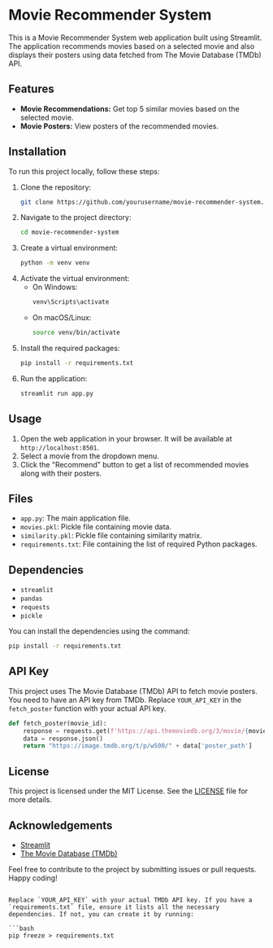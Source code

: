 
# Movie Recommender System

This is a Movie Recommender System web application built using Streamlit. The application recommends movies based on a selected movie and also displays their posters using data fetched from The Movie Database (TMDb) API.

## Features

- **Movie Recommendations:** Get top 5 similar movies based on the selected movie.
- **Movie Posters:** View posters of the recommended movies.

## Installation

To run this project locally, follow these steps:

1. Clone the repository:
    ```bash
    git clone https://github.com/yourusername/movie-recommender-system.git
    ```
2. Navigate to the project directory:
    ```bash
    cd movie-recommender-system
    ```
3. Create a virtual environment:
    ```bash
    python -m venv venv
    ```
4. Activate the virtual environment:
    - On Windows:
        ```bash
        venv\Scripts\activate
        ```
    - On macOS/Linux:
        ```bash
        source venv/bin/activate
        ```
5. Install the required packages:
    ```bash
    pip install -r requirements.txt
    ```
6. Run the application:
    ```bash
    streamlit run app.py
    ```

## Usage

1. Open the web application in your browser. It will be available at `http://localhost:8501`.
2. Select a movie from the dropdown menu.
3. Click the "Recommend" button to get a list of recommended movies along with their posters.

## Files

- `app.py`: The main application file.
- `movies.pkl`: Pickle file containing movie data.
- `similarity.pkl`: Pickle file containing similarity matrix.
- `requirements.txt`: File containing the list of required Python packages.

## Dependencies

- `streamlit`
- `pandas`
- `requests`
- `pickle`

You can install the dependencies using the command:
```bash
pip install -r requirements.txt
```

## API Key

This project uses The Movie Database (TMDb) API to fetch movie posters. You need to have an API key from TMDb. Replace `YOUR_API_KEY` in the `fetch_poster` function with your actual API key.

```python
def fetch_poster(movie_id):
    response = requests.get(f'https://api.themoviedb.org/3/movie/{movie_id}?api_key=YOUR_API_KEY&language=en-US')
    data = response.json()
    return "https://image.tmdb.org/t/p/w500/" + data['poster_path']
```

## License

This project is licensed under the MIT License. See the [LICENSE](LICENSE) file for more details.

## Acknowledgements

- [Streamlit](https://www.streamlit.io/)
- [The Movie Database (TMDb)](https://www.themoviedb.org/)

Feel free to contribute to the project by submitting issues or pull requests. Happy coding!
```

Replace `YOUR_API_KEY` with your actual TMDb API key. If you have a `requirements.txt` file, ensure it lists all the necessary dependencies. If not, you can create it by running:

```bash
pip freeze > requirements.txt
```

